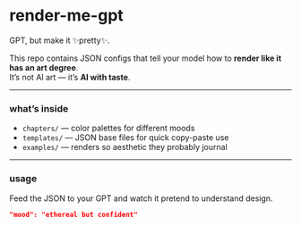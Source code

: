 # render-me-gpt

GPT, but make it ✨pretty✨.

This repo contains JSON configs that tell your model how to **render like it has an art degree**.  
It’s not AI art — it’s **AI with taste**.

---

### what’s inside
- `chapters/` — color palettes for different moods  
- `templates/` — JSON base files for quick copy-paste use  
- `examples/` — renders so aesthetic they probably journal  

---

### usage
Feed the JSON to your GPT and watch it pretend to understand design.

```json
"mood": "ethereal but confident"
